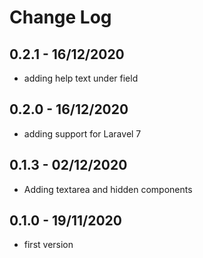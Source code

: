 # Change Log

## 0.2.1 - 16/12/2020

- adding help text under field

## 0.2.0 - 16/12/2020

- adding support for Laravel 7

## 0.1.3 - 02/12/2020

- Adding textarea and hidden components

## 0.1.0 - 19/11/2020

- first version
